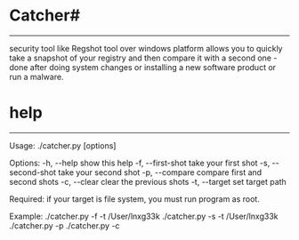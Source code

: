 # Catcher#
---
security tool like Regshot tool over windows platform allows you to quickly take a snapshot
of your registry and then compare it with a second one - done after doing system changes or
installing a new software product or run a malware.

# help #
---

Usage: ./catcher.py [options]

Options:
    -h, --help              show this help
    -f, --first-shot        take your first shot
    -s, --second-shot       take your second shot
    -p, --compare           compare first and second shots
    -c, --clear             clear the previous shots
    -t, --target            set target path

Required:
    if your target is file system, you must run program as root.

Example:
    ./catcher.py -f -t /User/lnxg33k
    ./catcher.py -s -t /User/lnxg33k
    ./catcher.py -p
    ./catcher.py -c
